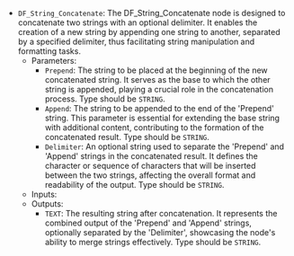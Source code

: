 - `DF_String_Concatenate`: The DF_String_Concatenate node is designed to concatenate two strings with an optional delimiter. It enables the creation of a new string by appending one string to another, separated by a specified delimiter, thus facilitating string manipulation and formatting tasks.
    - Parameters:
        - `Prepend`: The string to be placed at the beginning of the new concatenated string. It serves as the base to which the other string is appended, playing a crucial role in the concatenation process. Type should be `STRING`.
        - `Append`: The string to be appended to the end of the 'Prepend' string. This parameter is essential for extending the base string with additional content, contributing to the formation of the concatenated result. Type should be `STRING`.
        - `Delimiter`: An optional string used to separate the 'Prepend' and 'Append' strings in the concatenated result. It defines the character or sequence of characters that will be inserted between the two strings, affecting the overall format and readability of the output. Type should be `STRING`.
    - Inputs:
    - Outputs:
        - `TEXT`: The resulting string after concatenation. It represents the combined output of the 'Prepend' and 'Append' strings, optionally separated by the 'Delimiter', showcasing the node's ability to merge strings effectively. Type should be `STRING`.
